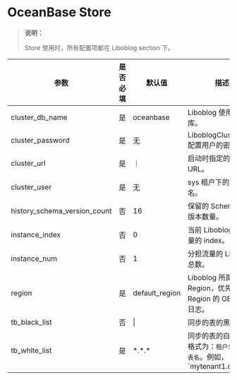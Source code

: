 # OceanBase Store

>**说明：**
>
>Store 使用时，所有配置项都在 Liboblog section 下。

|              参数              | 是否必填 |      默认值       |                                       描述                                       |
|------------------------------|------|----------------|--------------------------------------------------------------------------------|
| cluster_db_name              | 是    | oceanbase      | Liboblog 使用的数据库。                                                               |
| cluster_password             | 是    | 无              | LiboblogClusterUser 配置用户的密码。                                                   |
| cluster_url                  | 是    | ｜              | 启动时指定的 Cluster URL。                                                            |
| cluster_user                 | 是    | 无              | sys 租户下的用户名。                                                                   |
| history_schema_version_count | 否    | 16             | 保留的 Schema 历史版本数量。                                                             |
| instance_index               | 否    | 0              | 当前 Liboblog 占总数量的 index。                                                       |
| instance_num                 | 否    | 1              | 分担流量的 Liboblog 总数。                                                             |
| region                       | 是    | default_region | Liboblog 所属 Region，优先拉取本 Region 的 OBServer 日志。                                 |
| tb_black_list                | 否    | \|             | 同步的表的黑名单。                                                                      |
| tb_white_list                | 是    | \*.\*.\*       | 同步的表的白名单，格式为：`租户名.库名.表名`。例如，`mytenant1.db1.tb1|mytenant2.db2.*` |
